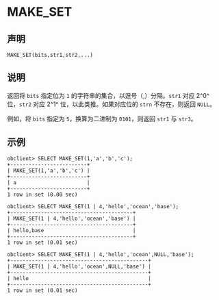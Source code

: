 MAKE_SET
=============================



声明
-----------------------

```unknow
MAKE_SET(bits,str1,str2,...)
```



说明
-----------------------

返回将 `bits` 指定位为 `1` 的字符串的集合，以逗号（,）分隔。`str1` 对应 2^0^ 位，`str2` 对应 2^1^ 位，以此类推。如果对应位的 `strn` 不存在，则返回 `NULL`。

例如，将 `bits` 指定为 `5`，换算为二进制为 `0101`，则返回 `str1` 与 `str3`。

示例
-----------------------

```unknow
obclient> SELECT MAKE_SET(1,'a','b','c');
+-------------------------+
| MAKE_SET(1,'a','b','c') |
+-------------------------+
| a                       |
+-------------------------+
1 row in set (0.00 sec)

obclient> SELECT MAKE_SET(1 | 4,'hello','ocean','base');
+----------------------------------------+
| MAKE_SET(1 | 4,'hello','ocean','base') |
+----------------------------------------+
| hello,base                             |
+----------------------------------------+
1 row in set (0.01 sec)

obclient> SELECT MAKE_SET(1 | 4,'hello','ocean',NULL,'base');
+---------------------------------------------+
| MAKE_SET(1 | 4,'hello','ocean',NULL,'base') |
+---------------------------------------------+
| hello                                       |
+---------------------------------------------+
1 row in set (0.01 sec)
```
